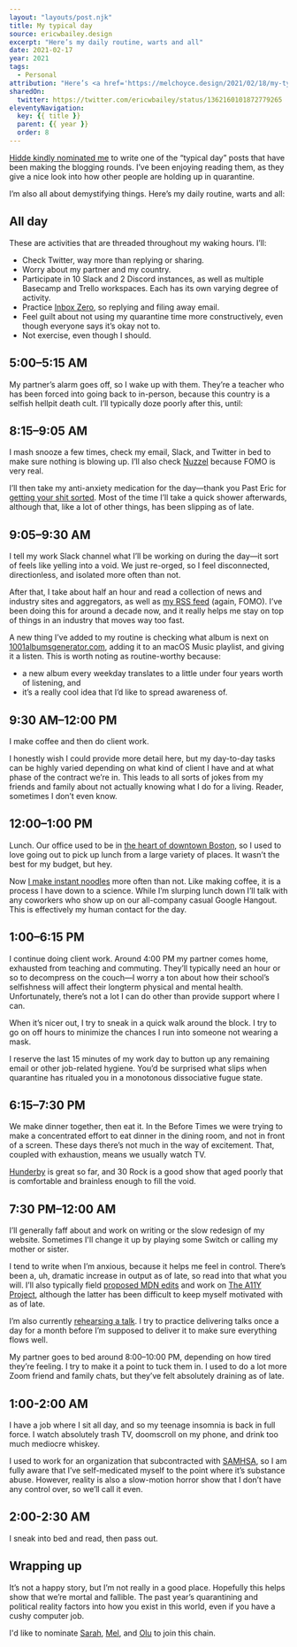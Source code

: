 ```yaml
---
layout: "layouts/post.njk"
title: My typical day
source: ericwbailey.design
excerpt: "Here’s my daily routine, warts and all"
date: 2021-02-17
year: 2021
tags:
  - Personal
attribution: "Here’s <a href='https://melchoyce.design/2021/02/18/my-typical-day/'>Mel's Typical Day</a>."
sharedOn:
  twitter: https://twitter.com/ericwbailey/status/1362160101872779265
eleventyNavigation:
  key: {{ title }}
  parent: {{ year }}
  order: 8
---
```


[Hidde kindly nominated me](https://twitter.com/hdv/status/1361303828486885378) to write one of the “typical day” posts that have been making the blogging rounds. I’ve been enjoying reading them, as they give a nice look into how other people are holding up in quarantine.

I’m also all about demystifying things. Here’s my daily routine, warts and all:

## All day

These are activities that are threaded throughout my waking hours. I’ll:

- Check Twitter, way more than replying or sharing.
- Worry about my partner and my country.
- Participate in 10 Slack and 2 Discord instances, as well as multiple Basecamp and Trello workspaces. Each has its own varying degree of activity.
- Practice [Inbox Zero](https://www.fastcompany.com/40507663/the-7-step-guide-to-achieving-inbox-zero-and-staying-there-in-2018), so replying and filing away email.
- Feel guilt about not using my quarantine time more constructively, even though everyone says it’s okay not to.
- Not exercise, even though I should.

## 5:00–5:15 AM

My partner’s alarm goes off, so I wake up with them. They’re a teacher who has been forced into going back to in-person, because this country is a selfish hellpit death cult. I’ll typically doze poorly after this, until:

## 8:15–9:05 AM

I mash snooze a few times, check my email, Slack, and Twitter in bed to make sure nothing is blowing up. I’ll also check [Nuzzel](https://nuzzel.com/) because FOMO is very real.

I’ll then take my anti-anxiety medication for the day—thank you Past Eric for [getting your shit sorted](https://ericwbailey.design/writing/presentation-panic/). Most of the time I’ll take a quick shower afterwards, although that, like a lot of other things, has been slipping as of late.

## 9:05–9:30 AM

I tell my work Slack channel what I’ll be working on during the day—it sort of feels like yelling into a void. We just re-orged, so I feel disconnected, directionless, and isolated more often than not.

After that, I take about half an hour and read a collection of news and industry sites and aggregators, as well as [my RSS feed](https://ericwbailey.design/blogroll/) (again, FOMO). I’ve been doing this for around a decade now, and it really helps me stay on top of things in an industry that moves way too fast.

A new thing I’ve added to my routine is checking what album is next on [1001albumsgenerator.com](https://1001albumsgenerator.com/), adding it to an macOS Music playlist, and giving it a listen. This is worth noting as routine-worthy because:

- a new album every weekday translates to a little under four years worth of listening, and
- it’s a really cool idea that I’d like to spread awareness of.

## 9:30 AM–12:00 PM

I make coffee and then do client work.

I honestly wish I could provide more detail here, but my day-to-day tasks can be highly varied depending on what kind of client I have and at what phase of the contract we’re in. This leads to all sorts of jokes from my friends and family about not actually knowing what I do for a living. Reader, sometimes I don’t even know.

## 12:00–1:00 PM

Lunch. Our office used to be in [the heart of downtown Boston](https://goo.gl/maps/U9SNWiqj391Z98QJ9), so I used to love going out to pick up lunch from a large variety of places. It wasn’t the best for my budget, but hey.

Now [I make instant noodles](https://twitter.com/ericwbailey/status/1360624982481641480) more often than not. Like making coffee, it is a process I have down to a science. While I’m slurping lunch down I’ll talk with any coworkers who show up on our all-company casual Google Hangout. This is effectively my human contact for the day.

## 1:00–6:15 PM

I continue doing client work. Around 4:00 PM my partner comes home, exhausted from teaching and commuting. They’ll typically need an hour or so to decompress on the couch—I worry a ton about how their school’s selfishness will affect their longterm physical and mental health. Unfortunately, there’s not a lot I can do other than provide support where I can.

When it’s nicer out, I try to sneak in a quick walk around the block. I try to go on off hours to minimize the chances I run into someone not wearing a mask.

I reserve the last 15 minutes of my work day to button up any remaining email or other job-related hygiene. You’d be surprised what slips when quarantine has ritualed you in a monotonous dissociative fugue state.

## 6:15–7:30 PM

We make dinner together, then eat it. In the Before Times we were trying to make a concentrated effort to eat dinner in the dining room, and not in front of a screen. These days there’s not much in the way of excitement. That, coupled with exhaustion, means we usually watch TV.

[Hunderby](https://www.imdb.com/title/tt2375858/) is great so far, and 30 Rock is a good show that aged poorly that is comfortable and brainless enough to fill the void.

## 7:30 PM–12:00 AM

I’ll generally faff about and work on writing or the slow redesign of my website. Sometimes I'll change it up by playing some Switch or calling my mother or sister.

I tend to write when I’m anxious, because it helps me feel in control. There’s been a, uh, dramatic increase in output as of late, so read into that what you will. I’ll also typically field [proposed MDN edits](https://github.com/mdn/content/pulls) and work on [The A11Y Project](https://www.a11yproject.com/), although the latter has been difficult to keep myself motivated with as of late.

I’m also currently [rehearsing a talk](https://www.deque.com/axe-con/sessions/be-the-villain/). I try to practice delivering talks once a day for a month before I’m supposed to deliver it to make sure everything flows well.

My partner goes to bed around 8:00–10:00 PM, depending on how tired they’re feeling. I try to make it a point to tuck them in. I used to do a lot more Zoom friend and family chats, but they’ve felt absolutely draining as of late.

## 1:00-2:00 AM

I have a job where I sit all day, and so my teenage insomnia is back in full force. I watch absolutely trash TV, doomscroll on my phone, and drink too much mediocre whiskey.

I used to work for an organization that subcontracted with [SAMHSA](https://www.samhsa.gov/), so I am fully aware that I’ve self-medicated myself to the point where it’s substance abuse. However, reality is also a slow-motion horror show that I don’t have any control over, so we’ll call it even.

## 2:00-2:30 AM

I sneak into bed and read, then pass out.

## Wrapping up

It’s not a happy story, but I’m not really in a good place. Hopefully this helps show that we’re mortal and fallible. The past year’s quarantining and political reality factors into how you exist in this world, even if you have a cushy computer job.

I'd like to nominate [Sarah](https://twitter.com/codingchaos/), [Mel](https://twitter.com/melchoyce), and [Olu](https://twitter.com/oluoluoxenfree) to join this chain.
